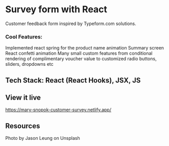 # Survey form with React

Customer feedback form inspired by Typeform.com solutions.

### Cool Features:

Implemented react spring for the product name animation
Summary screen React confetti animation
Many small custom features from conditional rendering of complimentary voucher value to customized radio buttons, sliders, dropdowns etc

## Tech Stack: React (React Hooks), JSX, JS

## View it live

https://mary-snopok-customer-survey.netlify.app/

## Resources

Photo by Jason Leung on Unsplash
